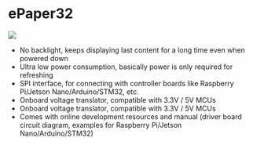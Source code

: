 # ePaper32
<img src ="Epaper 2.9 Module B.htm" />
<ul>

  <li>
    No backlight, keeps displaying last content for a long time even when powered down
  </li>
   <li>
   Ultra low power consumption, basically power is only required for refreshing
  </li>
   <li>
    SPI interface, for connecting with controller boards like Raspberry Pi/Jetson Nano/Arduino/STM32, etc.
  </li>
   <li>
Onboard voltage translator, compatible with 3.3V / 5V MCUs  
   </li>
   <li>
Onboard voltage translator, compatible with 3.3V / 5V MCUs
  </li>
     <li>
Comes with online development resources and manual (driver board circuit diagram, examples for Raspberry Pi/Jetson Nano/Arduino/STM32)
  </li>
</ul>


